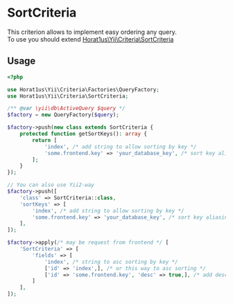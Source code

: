 # SortCriteria
This criterion allows to implement easy ordering any query.  
To use you should extend [Horat1us\Yii\Criteria\SortCriteria](../src/SortCriteria.php)

## Usage
```php
<?php

use Horat1us\Yii\Criteria\Factories\QueryFactory;
use Horat1us\Yii\Criteria\SortCriteria;

/** @var \yii\db\ActiveQuery $query */
$factory = new QueryFactory($query);

$factory->push(new class extends SortCriteria {
    protected function getSortKeys(): array {
        return [
            'index', /* add string to allow sorting by key */
            'some.frontend.key' => 'your_database_key', /* sort key aliasing */    
        ];
    } 
});

// You can also use Yii2-way
$factory->push([
    'class' => SortCriteria::class,
    'sortKeys' => [
        'index', /* add string to allow sorting by key */
        'some.frontend.key' => 'your_database_key', /* sort key aliasing */    
    ],
]);

$factory->apply(/* may be request from frontend */ [
    'SortCriteria' => [
        'fields' => [
            'index', /* string to asc sorting by key */
            ['id' => 'index',], /* or this way to asc sorting */
            ['id' => 'some.frontend.key', 'desc' => true,], /* add desc key for desc sorting */
        ]
    ],
]);

```
